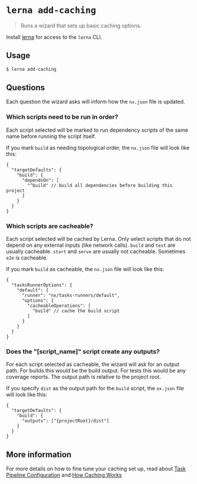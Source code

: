 # `lerna add-caching`

> Runs a wizard that sets up basic caching options.

Install [lerna](https://www.npmjs.com/package/lerna) for access to the `lerna` CLI.

## Usage

```sh
$ lerna add-caching
```

## Questions

Each question the wizard asks will inform how the `nx.json` file is updated.

### Which scripts need to be run in order?

Each script selected will be marked to run dependency scripts of the same name before running the script itself.

If you mark `build` as needing topological order, the `nx.json` file will look like this:

```jsonc
{
  "targetDefaults": {
    "build": {
      "dependsOn": [
        "^build" // build all dependencies before building this project
      ]
    }
  }
}
```

### Which scripts are cacheable?

Each script selected will be cached by Lerna. Only select scripts that do not depend on any external inputs (like network calls). `build` and `test` are usually cacheable. `start` and `serve` are usually not cacheable. Sometimes `e2e` is cacheable.

If you mark `build` as cacheable, the `nx.json` file will look like this:

```jsonc
{
  "tasksRunnerOptions": {
    "default": {
      "runner": "nx/tasks-runners/default",
      "options": {
        "cacheableOperations": [
          "build" // cache the build script
        ]
      }
    }
  }
}
```

### Does the "[script_name]" script create any outputs?

For each script selected as cacheable, the wizard will ask for an output path. For builds this would be the build output. For tests this would be any coverage reports. The output path is relative to the project root.

If you specify `dist` as the output path for the `build` script, the `nx.json` file will look like this:

```jsonc
{
  "targetDefaults": {
    "build": {
      "outputs": ["{projectRoot}/dist"]
    }
  }
}
```

## More information

For more details on how to fine tune your caching set up, read about [Task Pipeline Configuration](https://lerna.js.org/docs/concepts/task-pipeline-configuration) and [How Caching Works](https://lerna.js.org/docs/concepts/how-caching-works)
